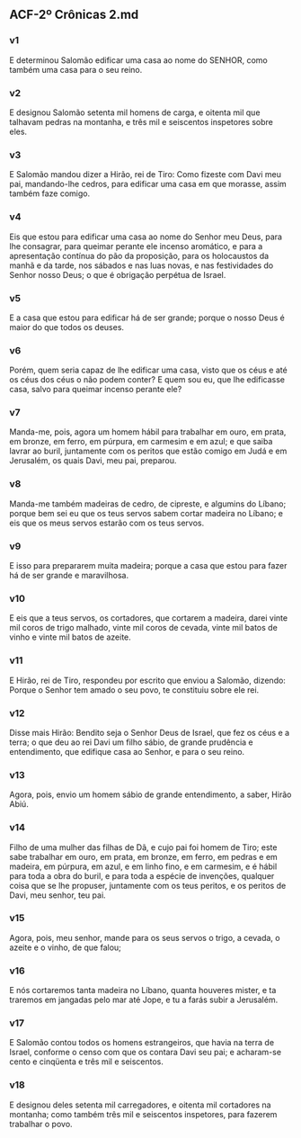 ## ACF-2º Crônicas 2.md
### v1
 E determinou Salomão edificar uma casa ao nome do SENHOR, como também uma casa para o seu reino.
### v2
 E designou Salomão setenta mil homens de carga, e oitenta mil que talhavam pedras na montanha, e três mil e seiscentos inspetores sobre eles.
### v3
 E Salomão mandou dizer a Hirão, rei de Tiro: Como fizeste com Davi meu pai, mandando-lhe cedros, para edificar uma casa em que morasse, assim também faze comigo.
### v4
 Eis que estou para edificar uma casa ao nome do Senhor meu Deus, para lhe consagrar, para queimar perante ele incenso aromático, e para a apresentação contínua do pão da proposição, para os holocaustos da manhã e da tarde, nos sábados e nas luas novas, e nas festividades do Senhor nosso Deus; o que é obrigação perpétua de Israel.
### v5
 E a casa que estou para edificar há de ser grande; porque o nosso Deus é maior do que todos os deuses.
### v6
 Porém, quem seria capaz de lhe edificar uma casa, visto que os céus e até os céus dos céus o não podem conter? E quem sou eu, que lhe edificasse casa, salvo para queimar incenso perante ele?
### v7
 Manda-me, pois, agora um homem hábil para trabalhar em ouro, em prata, em bronze, em ferro, em púrpura, em carmesim e em azul; e que saiba lavrar ao buril, juntamente com os peritos que estão comigo em Judá e em Jerusalém, os quais Davi, meu pai, preparou.
### v8
 Manda-me também madeiras de cedro, de cipreste, e algumins do Líbano; porque bem sei eu que os teus servos sabem cortar madeira no Líbano; e eis que os meus servos estarão com os teus servos.
### v9
 E isso para prepararem muita madeira; porque a casa que estou para fazer há de ser grande e maravilhosa.
### v10
 E eis que a teus servos, os cortadores, que cortarem a madeira, darei vinte mil coros de trigo malhado, vinte mil coros de cevada, vinte mil batos de vinho e vinte mil batos de azeite.
### v11
 E Hirão, rei de Tiro, respondeu por escrito que enviou a Salomão, dizendo: Porque o Senhor tem amado o seu povo, te constituiu sobre ele rei.
### v12
 Disse mais Hirão: Bendito seja o Senhor Deus de Israel, que fez os céus e a terra; o que deu ao rei Davi um filho sábio, de grande prudência e entendimento, que edifique casa ao Senhor, e para o seu reino.
### v13
 Agora, pois, envio um homem sábio de grande entendimento, a saber, Hirão Abiú.
### v14
 Filho de uma mulher das filhas de Dã, e cujo pai foi homem de Tiro; este sabe trabalhar em ouro, em prata, em bronze, em ferro, em pedras e em madeira, em púrpura, em azul, e em linho fino, e em carmesim, e é hábil para toda a obra do buril, e para toda a espécie de invenções, qualquer coisa que se lhe propuser, juntamente com os teus peritos, e os peritos de Davi, meu senhor, teu pai.
### v15
 Agora, pois, meu senhor, mande para os seus servos o trigo, a cevada, o azeite e o vinho, de que falou;
### v16
 E nós cortaremos tanta madeira no Líbano, quanta houveres mister, e ta traremos em jangadas pelo mar até Jope, e tu a farás subir a Jerusalém.
### v17
 E Salomão contou todos os homens estrangeiros, que havia na terra de Israel, conforme o censo com que os contara Davi seu pai; e acharam-se cento e cinqüenta e três mil e seiscentos.
### v18
 E designou deles setenta mil carregadores, e oitenta mil cortadores na montanha; como também três mil e seiscentos inspetores, para fazerem trabalhar o povo.
